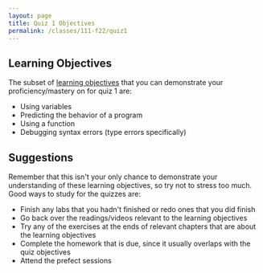 ```yaml
---
layout: page
title: Quiz 1 Objectives
permalink: /classes/111-f22/quiz1
---
```


## Learning Objectives

The subset of [learning objectives](quizzes-overview) that you can demonstrate your proficiency/mastery on for quiz 1 are:

* Using variables
* Predicting the behavior of a program
* Using a function
* Debugging syntax errors (type errors specifically)

## Suggestions
Remember that this isn't your only chance to demonstrate your understanding of these learning objectives, so try not to stress too much.
Good ways to study for the quizzes are:
* Finish any labs that you hadn't finished or redo ones that you did finish
* Go back over the readings/videos relevant to the learning objectives
* Try any of the exercises at the ends of relevant chapters that are about the learning objectives
* Complete the homework that is due, since it usually overlaps with the quiz objectives
* Attend the prefect sessions